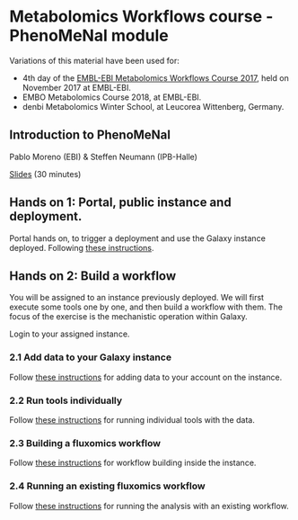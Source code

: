# Metabolomics Workflows course - PhenoMeNal module

Variations of this material have been used for:
- 4th day of the [EMBL-EBI Metabolomics Workflows Course 2017](https://www.ebi.ac.uk/training/events/2017/metabolomics-workflows), held on November 2017 at EMBL-EBI. 
- EMBO Metabolomics Course 2018, at EMBL-EBI.
- denbi Metabolomics Winter School, at Leucorea Wittenberg, Germany.

## Introduction to PhenoMeNal

Pablo Moreno (EBI) & Steffen Neumann (IPB-Halle)

[Slides](https://drive.google.com/open?id=0B3GjpBpPCNBcQlJLWnpWWGZXb3c) (30 minutes)

## Hands on 1: Portal, public instance and deployment.

Portal hands on, to trigger a deployment and use the Galaxy instance deployed. Following [these instructions](portal-practical.md).

## Hands on 2: Build a workflow

You will be assigned to an instance previously deployed. We will first execute some tools one by one, and then build a workflow with them. The focus of the exercise is the mechanistic operation within Galaxy.

Login to your assigned instance.

### 2.1 Add data to your Galaxy instance

Follow [these instructions](add-data-fluxomics.md) for adding data to your account on the instance.

### 2.2 Run tools individually

Follow [these instructions](run-individual-tools.md) for running individual tools with the data.

### 2.3 Building a fluxomics workflow

Follow [these instructions](build-fluxomics-workflow.md) for workflow building inside the instance.

### 2.4 Running an existing fluxomics workflow

Follow [these instructions](https://portal.phenomenal-h2020.eu/help/fluxomics-workflow) for running the analysis with an existing workflow.
